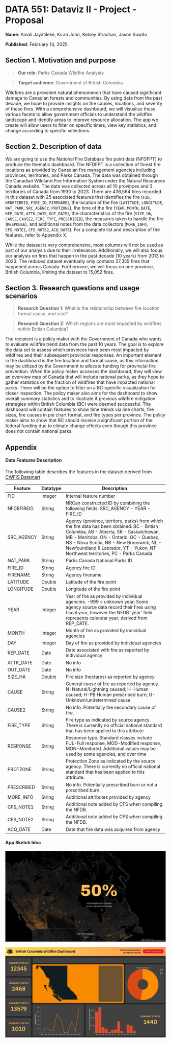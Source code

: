 # DATA 551: Dataviz II - Project - Proposal

**Name**: Amali Jayatileke, Kiran John, Kelsey Strachan, Jason Suwito

**Published**: February 14, 2025

## Section 1. Motivation and purpose

> **Our role**: Parks Canada Wildfire Analysts

> **Target audience**: Government of British Columbia

Wildfires are a prevalent natural phenomenon that have caused significant damage to Canadian forests and communities. By using data from the past decade, we hope to provide insights on the causes, locations, and severity of these fires. With a comprehensive dashboard, we will visualize these various facets to allow government officials to understand the wildfire landscape and identify areas to improve resource allocation. The app we create will allow users to filter on specific times, view key statistics, and change according to specific selections.

## Section 2. Description of data

We are going to use the National Fire Database fire point data (NFDFPT) to produce the thematic dashboard. The NFDFPT is a collection of forest fire locations as provided by Canadian fire management agencies including provinces, territories, and Parks Canada. The data was obtained through the Canadian Wildland Fire Information System under the Natural Resources Canada website. The data was collected across all 10 provinces and 3 territories of Canada from ​​1930 to 2023. There are 436,564 fires recorded in this dataset with 25 associated features that identifies the fire (`FID`, `NFDBFIREID`, `FIRE_ID`, `FIRENAME`), the location of the fire (`LATITUDE`, `LONGITUDE`, `NAT_PARK`, `SRC_AGENCY`, `PROTZONE`), the time of the fire (`YEAR`, `MONTH`, `DATE`, `REP_DATE`, `ATTK_DATE`, `OUT_DATE`), the characteristics of the fire (`SIZE_HA`, `CAUSE`, `CAUSE2`, `FIRE_TYPE`, `PRESCRIBED`), the measures taken to handle the fire (`RESPONSE`), and additional notes from the data collectors (`MORE_INFO`, `CFS_NOTE1`, `CFS_NOTE2`, `ACQ_DATE`). For a complete list and description of the features, refer to Appendix X. 

While the dataset is very comprehensive, most columns will not be used as part of our analysis due to their irrelevance. Additionally, we will also focus our analysis on fires that happen in the past decade (10 years) from 2013 to 2023. The reduced dataset eventually only contains 57,355 fires that happened across Canada. Furthermore, we will focus on one province, British Columbia, limiting the dataset to 15,052 fires.


## Section 3. Research questions and usage scenarios

> **Research Question 1**: What is the relationship between fire location, formal cause, and size?

> **Research Question 2**: Which regions are most impacted by wildfires within British Columbia?

The recipient is a policy maker with the Government of Canada who wants to evaluate wildfire trend data from the past 10 years. The goal is to explore the data set to assess which provinces have been most impacted by wildfires and their subsequent provincial responses. An important element in the dashboard is the fire location and formal cause, as this information may be utilized by the Government to allocate funding for provincial fire prevention. When the policy maker accesses the dashboard, they will view an overview map of Canada that will include national parks, as they hope to gather statistics on the fraction of wildfires that have impacted national parks. There will be the option to filter on a BC-specific visualization for closer inspection. The policy maker also aims for the dashboard to show overall summary statistics and to illustrate if previous wildfire mitigation strategies within British Columbia (BC) were deemed successful. The dashboard will contain features to show time trends via line charts, fire sizes, fire causes in pie chart format, and fire types per province. The policy maker aims to show that BC should receive a significant portion of the federal funding due to climate change effects even though this province does not contain national parks.

## Appendix

#### Data Features Description 
The following table describes the features in the dataset derived from [CWFIS Datamart](https://cwfis.cfs.nrcan.gc.ca/datamart)

| Feature      | Datatype | Description |
|-------------|---------|-------------|
| FID         | Integer | Internal feature number |
| NFDBFIREID  | String  | NRCan constructed ID by combining the following fields: SRC_AGENCY - YEAR - FIRE_ID |
| SRC_AGENCY  | String  | Agency (province, territory, parks) from which the fire data has been obtained. BC - British Columbia, AB - Alberta, SK - Saskatchewan, MB - Manitoba, ON - Ontario, QC - Quebec, NS - Nova Scotia, NB - New Brunswick, NL - Newfoundland & Labrador, YT - Yukon, NT - Northwest territories, PC - Parks Canada |
| NAT_PARK    | String  | Parks Canada National Parks ID |
| FIRE_ID     | String  | Agency fire ID |
| FIRENAME    | String  | Agency firename |
| LATITUDE    | Double  | Latitude of the fire point |
| LONGITUDE   | Double  | Longitude of the fire point |
| YEAR        | Integer | Year of fire as provided by individual agencies. -999 = unknown year; Some agency source data record their fires using fiscal year, however the NFDB 'year' field represents calendar year, derived from REP_DATE. |
| MONTH       | Integer | Month of fire as provided by individual agencies |
| DAY         | Integer | Day of fire as provided by individual agencies |
| REP_DATE    | Date    | Date associated with fire as reported by individual agency |
| ATTK_DATE   | Date    | No info |
| OUT_DATE    | Date    | No info |
| SIZE_HA     | Double  | Fire size (hectares) as reported by agency |
| CAUSE       | String  | General cause of fire as reported by agency. N-Natural/Lightning caused; H-Human caused; H-PB Human prescribed burn; U-Unknown/undetermined cause |
| CAUSE2      | String  | No info. Potentially the secondary cause of fire. |
| FIRE_TYPE   | String  | Fire type as indicated by source agency. There is currently no official national standard that has been applied to this attribute |
| RESPONSE    | String  | Response type. Standard classes include FUL-Full response, MOD-Modified response, MON-Monitored. Additional values may be used by some agencies, and over time |
| PROTZONE    | String  | Protection Zone as indicated by the source agency. There is currently no official national standard that has been applied to this attribute. |
| PRESCRIBED  | String  | No info. Potentially prescribed burn or not a prescribed burn. |
| MORE_INFO   | String  | Additional attributes provided by agency |
| CFS_NOTE1   | String  | Additional note added by CFS when compiling the NFDB. |
| CFS_NOTE2   | String  | Additional note added by CFS when compiling the NFDB. |
| ACQ_DATE    | Date    | Date that fire data was acquired from agency |

#### App Sketch Idea

![sketch-1](images/sketch-1.jpg)

![sketch-2](images/sketch-2.jpg)
